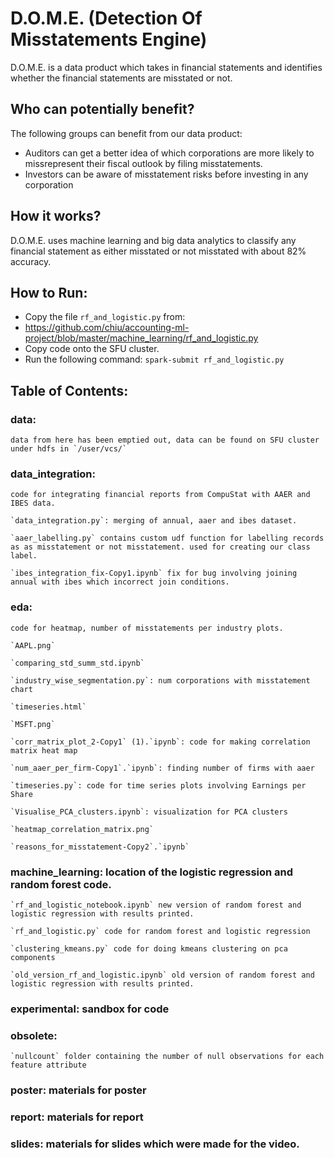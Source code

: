 # D.O.M.E. (Detection Of Misstatements Engine)
 
D.O.M.E. is a data product which takes in financial statements and identifies whether the financial statements are misstated or not.

## Who can potentially benefit?
The following groups can benefit from our data product:
* Auditors can get a better idea of which corporations are more likely to missrepresent their fiscal outlook by filing misstatements.
* Investors can be aware of misstatement risks before investing in any corporation

## How it works?
D.O.M.E. uses machine learning and big data analytics to classify any financial statement as either misstated or not misstated with about 82% accuracy.

## How to Run:
* Copy the file `rf_and_logistic.py` from:
* https://github.com/chiu/accounting-ml-project/blob/master/machine_learning/rf_and_logistic.py
* Copy code onto the SFU cluster.
* Run the following command: `spark-submit rf_and_logistic.py`


## Table of Contents:

### data: 

    data from here has been emptied out, data can be found on SFU cluster under hdfs in `/user/vcs/`


### data_integration: 

    code for integrating financial reports from CompuStat with AAER and IBES data.

    `data_integration.py`: merging of annual, aaer and ibes dataset. 

    `aaer_labelling.py` contains custom udf function for labelling records as as misstatement or not misstatement. used for creating our class label. 
    
    `ibes_integration_fix-Copy1.ipynb` fix for bug involving joining annual with ibes which incorrect join conditions. 
    
 
 
### eda: 

    code for heatmap, number of misstatements per industry plots. 

    `AAPL.png`			
    
    `comparing_std_summ_std.ipynb`
        
    `industry_wise_segmentation.py`: num corporations with misstatement chart	
    
    `timeseries.html`
    
    `MSFT.png`		
    
    `corr_matrix_plot_2-Copy1` (1).`ipynb`: code for making correlation matrix heat map
    
    `num_aaer_per_firm-Copy1`.`ipynb`: finding number of firms with aaer
    
    `timeseries.py`: code for time series plots involving Earnings per Share
    
    `Visualise_PCA_clusters.ipynb`: visualization for PCA clusters
    
    `heatmap_correlation_matrix.png`		
    
    `reasons_for_misstatement-Copy2`.`ipynb`



### machine_learning: location of the logistic regression and random forest code. 
   
    `rf_and_logistic_notebook.ipynb` new version of random forest and logistic regression with results printed. 
    
    `rf_and_logistic.py` code for random forest and logistic regression
    
    `clustering_kmeans.py` code for doing kmeans clustering on pca components
    
    `old_version_rf_and_logistic.ipynb` old version of random forest and logistic regression with results printed. 


### experimental: sandbox for code

### obsolete: 

    `nullcount` folder containing the number of null observations for each feature attribute
    
    
### poster: materials for poster
### report: materials for report
### slides: materials for slides which were made for the video. 




